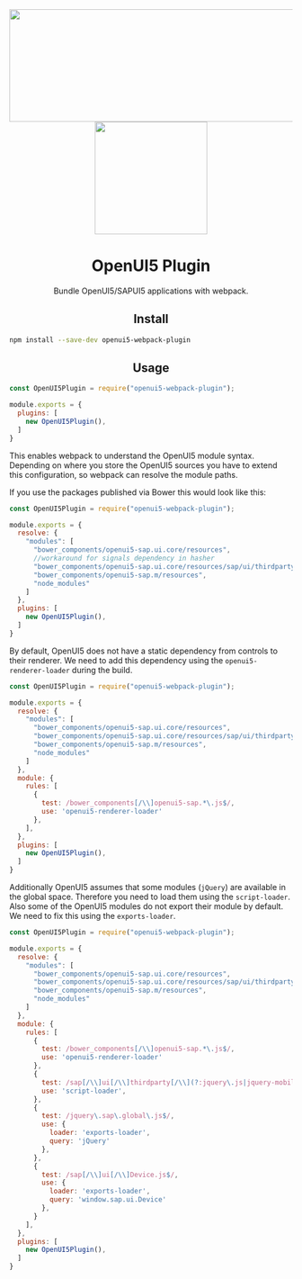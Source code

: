 <div align="center">
  <a href="http://openui5.org">
    <img width="571" height="200"
      src="http://openui5.org/images/OpenUI5_new_big_side.png">
  </a>
  <a href="https://github.com/webpack/webpack">
    <img width="200" height="200"
      src="https://webpack.js.org/assets/icon-square-big.svg">
  </a>
  <h1>OpenUI5 Plugin</h1>
  <p>Bundle OpenUI5/SAPUI5 applications with webpack.</p>
</div>


<h2 align="center">Install</h2>

```bash
npm install --save-dev openui5-webpack-plugin
```

<h2 align="center">Usage</h2>

```js
const OpenUI5Plugin = require("openui5-webpack-plugin");

module.exports = {
  plugins: [
    new OpenUI5Plugin(),
  ]
}
```

This enables webpack to understand the OpenUI5 module syntax. Depending on where
you store the OpenUI5 sources you have to extend this configuration, so webpack
can resolve the module paths.

If you use the packages published via Bower this would look like this:

```js
const OpenUI5Plugin = require("openui5-webpack-plugin");

module.exports = {
  resolve: {
    "modules": [
      "bower_components/openui5-sap.ui.core/resources",
      //workaround for signals dependency in hasher
      "bower_components/openui5-sap.ui.core/resources/sap/ui/thirdparty",
      "bower_components/openui5-sap.m/resources",
      "node_modules"
    ]
  },
  plugins: [
    new OpenUI5Plugin(),
  ]
}
```

By default, OpenUI5 does not have a static dependency from controls to their renderer.
We need to add this dependency using the `openui5-renderer-loader` during the build.

```js
const OpenUI5Plugin = require("openui5-webpack-plugin");

module.exports = {
  resolve: {
    "modules": [
      "bower_components/openui5-sap.ui.core/resources",
      "bower_components/openui5-sap.ui.core/resources/sap/ui/thirdparty",
      "bower_components/openui5-sap.m/resources",
      "node_modules"
    ]
  },
  module: {
    rules: [
      {
        test: /bower_components[/\\]openui5-sap.*\.js$/,
        use: 'openui5-renderer-loader'
      },
    ],
  },
  plugins: [
    new OpenUI5Plugin(),
  ]
}
```

Additionally OpenUI5 assumes that some modules (`jQuery`) are available in the global space.
Therefore you need to load them using the `script-loader`. Also some of the OpenUI5
modules do not export their module by default. We need to fix this using the `exports-loader`.

```js
const OpenUI5Plugin = require("openui5-webpack-plugin");

module.exports = {
  resolve: {
    "modules": [
      "bower_components/openui5-sap.ui.core/resources",
      "bower_components/openui5-sap.ui.core/resources/sap/ui/thirdparty",
      "bower_components/openui5-sap.m/resources",
      "node_modules"
    ]
  },
  module: {
    rules: [
      {
        test: /bower_components[/\\]openui5-sap.*\.js$/,
        use: 'openui5-renderer-loader'
      },
      {
        test: /sap[/\\]ui[/\\]thirdparty[/\\](?:jquery\.js|jquery-mobile-custom\.js)/,
        use: 'script-loader',
      },
      {
        test: /jquery\.sap\.global\.js$/,
        use: {
          loader: 'exports-loader',
          query: 'jQuery'
        },
      },
      {
        test: /sap[/\\]ui[/\\]Device.js$/,
        use: {
          loader: 'exports-loader',
          query: 'window.sap.ui.Device'
        },
      }
    ],
  },
  plugins: [
    new OpenUI5Plugin(),
  ]
}
```

